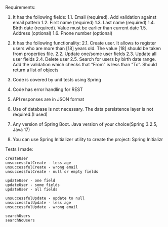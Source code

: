 Requirements:
1. It has the following fields:
    1.1. Email (required). Add validation against email pattern
    1.2. First name (required)
    1.3. Last name (required)
    1.4. Birth date (required). Value must be earlier than current date
    1.5. Address (optional)
    1.6. Phone number (optional)
2. It has the following functionality:
    2.1. Create user. It allows to register users who are more than [18] years old. The value [18] should be taken from properties file.
    2.2. Update one/some user fields
    2.3. Update all user fields
    2.4. Delete user
    2.5. Search for users by birth date range. Add the validation which checks that “From” is less than “To”.  Should return a list of objects       
3. Code is covered by unit tests using Spring 
4. Code has error handling for REST
5. API responses are in JSON format

6. Use of database is not necessary. The data persistence layer is not required.(I used)
7. Any version of Spring Boot. Java version of your choice(Spring 3.2.5, Java 17)
8. You can use Spring Initializer utility to create the project: Spring Initializr


Tests I made:

    createUser
    unsuccessfulCreate - less age
    unsuccessfulCreate - wrong email
    unsuccessfulCreate - null or empty fields
    
    updateUser - one field
    updateUser - some fields
    updateUser - all fields
    
    unsuccessfulUpdate - update to null
    unsuccessfulUpdate - less age
    unsuccessfulUpdate - wrong email
    
    searchUsers
    searchNoUsers
